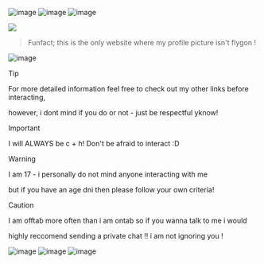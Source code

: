 ![image](https://static.wikia.nocookie.net/pokemongo/images/1/13/Flygon_8bits.png/revision/latest?cb=20200620150630) ![image](https://static.wikia.nocookie.net/pokemongo/images/e/e3/Latias_8bits.png/revision/latest/scale-to-width-down/250?cb=20200620151551)
![image](https://cdn.discordapp.com/attachments/840349805783678976/1381274758884102246/250.png?ex=6846ebdd&is=68459a5d&hm=177a958a8eb4ba738f1237162338a32b9dc2395bb34e11b6d0c76a5c692c68dd&) 

![](https://komarev.com/ghpvc/?username=tropiicana)

> Funfact; this is the only website where my profile picture isn't flygon !


![image](https://cdn3.emoji.gg/emojis/14424-blue-divider.png)

> [!TIP]
> For more detailed information feel free to check out my other links before interacting,
> 
> however, i dont mind if you do or not - just be respectful yknow!


> [!IMPORTANT]
> I will ALWAYS be c + h! Don't be afraid to interact :D

> [!WARNING]
> I am 17 - i personally do not mind anyone interacting with me
>
> but if you have an age dni then please follow your own criteria!

> [!CAUTION]
> I am offtab more often than i am ontab so if you wanna talk to me i would
>
> highly reccomend sending a private chat !! i am not ignoring you !





![image](https://static.wikia.nocookie.net/pokemongo/images/d/d6/Vaporeon_8bits.png/revision/latest?cb=20200620153314) ![image](https://static.wikia.nocookie.net/pokemongo/images/a/ac/Flaaffy_8bits.png/revision/latest?cb=20200620150621) ![image](https://static.wikia.nocookie.net/pokemongo/images/7/7f/Seel_8bits.png/revision/latest?cb=20200620152537)


